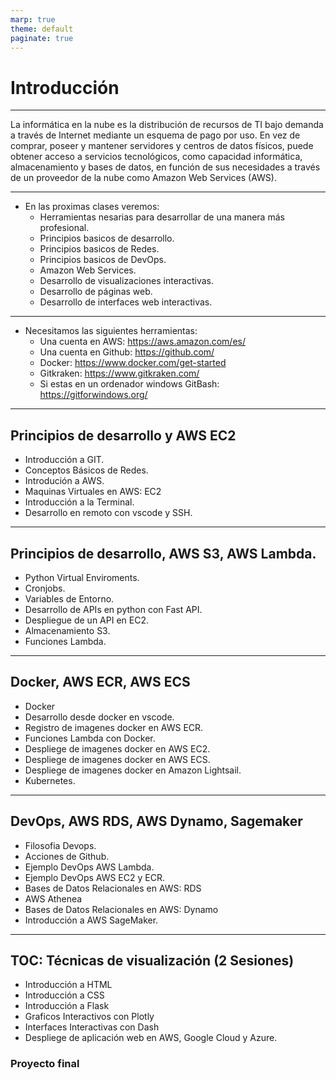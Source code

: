 ```yaml
---
marp: true
theme: default
paginate: true
---
```


<style>
img[alt~="center"] {
  display: block;
  margin: 0 auto;
}
</style>

#  Introducción


---

La informática en la nube es la distribución de recursos de TI bajo demanda a través de Internet mediante un esquema de pago por uso. En vez de comprar, poseer y mantener servidores y centros de datos físicos, puede obtener acceso a servicios tecnológicos, como capacidad informática, almacenamiento y bases de datos, en función de sus necesidades a través de un proveedor de la nube como Amazon Web Services (AWS).

---

- En las proximas clases veremos:
  - Herramientas nesarias para desarrollar de una manera más profesional.
  - Principios basicos de desarrollo.
  - Principios basicos de Redes.
  - Principios basicos de DevOps.
  - Amazon Web Services.
  - Desarrollo de visualizaciones interactivas.
  - Desarrollo de páginas web.
  - Desarrollo de interfaces web interactivas.

---

- Necesitamos las siguientes herramientas:
  - Una cuenta en AWS: https://aws.amazon.com/es/
  - Una cuenta en Github: https://github.com/
  - Docker: https://www.docker.com/get-started
  - Gitkraken: https://www.gitkraken.com/
  - Si estas en un ordenador windows GitBash: https://gitforwindows.org/

---

## Principios de desarrollo y AWS EC2
- Introducción a GIT.
- Conceptos Básicos de Redes.
- Introdución a AWS.
- Maquinas Virtuales en AWS: EC2
- Introducción a la Terminal.
- Desarrollo en remoto con vscode y SSH.

---
## Principios de desarrollo, AWS S3, AWS Lambda. 
- Python Virtual Enviroments.
- Cronjobs.
- Variables de Entorno.
- Desarrollo de APIs en python con Fast API.
- Despliegue de un API en EC2.
- Almacenamiento S3.
- Funciones Lambda.

---

## Docker, AWS ECR, AWS ECS

- Docker
- Desarrollo desde docker en vscode.
- Registro de imagenes docker en AWS ECR.
- Funciones Lambda con Docker.
- Despliege de imagenes docker en AWS EC2.
- Despliege de imagenes docker en AWS ECS.
- Despliege de imagenes docker en Amazon Lightsail.
- Kubernetes.

---

## DevOps, AWS RDS, AWS Dynamo, Sagemaker
- Filosofia Devops.
- Acciones de Github.
- Ejemplo DevOps AWS Lambda.
- Ejemplo DevOps AWS EC2 y ECR.
- Bases de Datos Relacionales en AWS: RDS
- AWS Athenea
- Bases de Datos Relacionales en AWS: Dynamo
- Introducción a AWS SageMaker.

---

## TOC:  Técnicas de visualización  (2 Sesiones)
- Introducción a HTML
- Introducción a CSS
- Introducción a Flask
- Graficos Interactivos con Plotly
- Interfaces Interactivas con Dash
- Despliege de aplicación web en AWS, Google Cloud y Azure.

### Proyecto final








